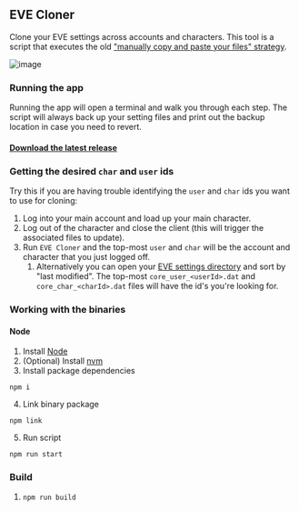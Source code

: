 ## EVE Cloner

Clone your EVE settings across accounts and characters. This tool is a script that executes the old ["manually copy and paste your files" strategy](https://forums.eveonline.com/t/manually-copy-settings-between-characters-and-accounts/32704).

![image](https://user-images.githubusercontent.com/98740773/213911835-370d0a4f-d574-45ee-92bc-6ba56ee3027c.png)

### Running the app

Running the app will open a terminal and walk you through each step. The script will always back up your setting files and print out the backup location in case you need to revert.
#### [Download the latest release](https://github.com/folklorelabs/eve-cloner/releases/latest)

### Getting the desired `char` and `user` ids

Try this if you are having trouble identifying the `user` and `char` ids you want to use for cloning:
1. Log into your main account and load up your main character.
2. Log out of the character and close the client (this will trigger the associated files to update).
3. Run `EVE Cloner` and the top-most `user` and `char` will be the account and character that you just logged off.
    1. Alternatively you can open your [EVE settings directory](https://wiki.eveuniversity.org/Client_Preferences_and_Settings_Backup) and sort by "last modified". The top-most `core_user_<userId>.dat` and `core_char_<charId>.dat` files will have the id's you're looking for.

### Working with the binaries

#### Node

1. Install [Node](https://nodejs.org/)
2. (Optional) Install [nvm](https://github.com/nvm-sh/nvm)
3. Install package dependencies
```
npm i
```
4. Link binary package
```
npm link
```
5. Run script
```
npm run start
```

### Build

1. `npm run build`
